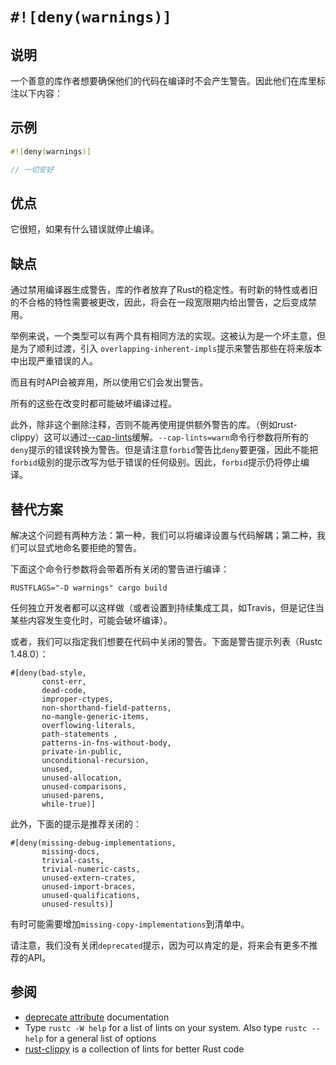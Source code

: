 # `#![deny(warnings)]`

## 说明

一个善意的库作者想要确保他们的代码在编译时不会产生警告。因此他们在库里标注以下内容：

## 示例

```rust
#![deny(warnings)]

// 一切安好
```

## 优点

它很短，如果有什么错误就停止编译。

## 缺点

通过禁用编译器生成警告，库的作者放弃了Rust的稳定性。有时新的特性或者旧的不合格的特性需要被更改，因此，将会在一段宽限期内给出警告，之后变成禁用。

举例来说，一个类型可以有两个具有相同方法的实现。这被认为是一个坏主意，但是为了顺利过渡，引入 `overlapping-inherent-impls`提示来警告那些在将来版本中出现严重错误的人。

而且有时API会被弃用，所以使用它们会发出警告。

所有的这些在改变时都可能破坏编译过程。

此外，除非这个删除注释，否则不能再使用提供额外警告的库。（例如rust-clippy）这可以通过[--cap-lints]缓解。`--cap-lints=warn`命令行参数将所有的`deny`提示的错误转换为警告。但是请注意`forbid`警告比`deny`要更强，因此不能把`forbid`级别的提示改写为低于错误的任何级别。因此，`forbid`提示仍将停止编译。

## 替代方案

解决这个问题有两种方法：第一种，我们可以将编译设置与代码解耦；第二种，我们可以显式地命名要拒绝的警告。

下面这个命令行参数将会带着所有关闭的警告进行编译：

```RUSTFLAGS="-D warnings" cargo build```

任何独立开发者都可以这样做（或者设置到持续集成工具，如Travis，但是记住当某些内容发生变化时，可能会破坏编译）。

或者，我们可以指定我们想要在代码中关闭的警告。下面是警告提示列表（Rustc 1.48.0）：

```rust,ignore
#[deny(bad-style,
       const-err,
       dead-code,
       improper-ctypes,
       non-shorthand-field-patterns,
       no-mangle-generic-items,
       overflowing-literals,
       path-statements ,
       patterns-in-fns-without-body,
       private-in-public,
       unconditional-recursion,
       unused,
       unused-allocation,
       unused-comparisons,
       unused-parens,
       while-true)]
```

此外，下面的提示是推荐关闭的：

```rust,ignore
#[deny(missing-debug-implementations,
       missing-docs,
       trivial-casts,
       trivial-numeric-casts,
       unused-extern-crates,
       unused-import-braces,
       unused-qualifications,
       unused-results)]
```

有时可能需要增加`missing-copy-implementations`到清单中。

请注意，我们没有关闭`deprecated`提示，因为可以肯定的是，将来会有更多不推荐的API。

## 参阅

- [deprecate attribute] documentation
- Type `rustc -W help` for a list of lints on your system. Also type
`rustc --help` for a general list of options
- [rust-clippy] is a collection of lints for better Rust code

[rust-clippy]: https://github.com/Manishearth/rust-clippy
[deprecate attribute]: https://doc.rust-lang.org/reference/attributes.html#deprecation
[--cap-lints]: https://doc.rust-lang.org/rustc/lints/levels.html#capping-lints
